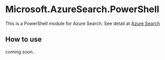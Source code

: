 # Microsoft.AzureSearch.PowerShell
This is a PowerShell module for Azure Search.
See detali at [Azure Search](https://azure.microsoft.com/en-us/services/search/)

## How to use
coming soon..